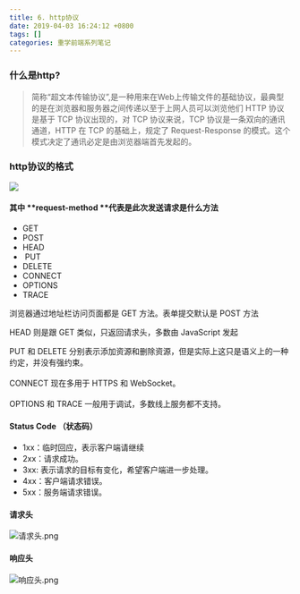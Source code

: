 ```yaml
---
title: 6. http协议
date: 2019-04-03 16:24:12 +0800
tags: []
categories: 重学前端系列笔记
---
```

<a name="4505b70a"></a>
### 什么是http?

> 简称“超文本传输协议”,是一种用来在Web上传输文件的基础协议，最典型的是在浏览器和服务器之间传递以至于上网人员可以浏览他们
> HTTP 协议是基于 TCP 协议出现的，对 TCP 协议来说，TCP 协议是一条双向的通讯通道，HTTP 在 TCP 的基础上，规定了 Request-Response 的模式。这个模式决定了通讯必定是由浏览器端首先发起的。


<a name="9e404cbd"></a>
### http协议的格式

![](https://cdn.nlark.com/yuque/0/2019/png/221851/1554976686351-6ff8353a-0b2d-4147-8c6c-e6b46e286c3f.png)

<a name="25717aa2"></a>
#### 其中 **request-method **代表是此次发送请求是什么方法
* GET 
* POST 
* HEAD
*  PUT 
* DELETE 
* CONNECT 
* OPTIONS 
* TRACE

浏览器通过地址栏访问页面都是 GET 方法。表单提交默认是 POST 方法

HEAD 则是跟 GET 类似，只返回请求头，多数由 JavaScript 发起

PUT 和 DELETE 分别表示添加资源和删除资源，但是实际上这只是语义上的一种约定，并没有强约束。<br /><br />CONNECT 现在多用于 HTTPS 和 WebSocket。<br /><br />OPTIONS 和 TRACE 一般用于调试，多数线上服务都不支持。

<a name="148be3df"></a>
#### Status Code （状态码）
* 1xx：临时回应，表示客户端请继续
* 2xx：请求成功。
* 3xx: 表示请求的目标有变化，希望客户端进一步处理。
* 4xx：客户端请求错误。
* 5xx：服务端请求错误。

<a name="be47bd27"></a>
#### 请求头
![请求头.png](https://cdn.nlark.com/yuque/0/2019/png/221851/1554712749401-938ab3d8-393f-47e8-ae4f-11c55990401d.png#align=left&display=inline&height=407&name=%E8%AF%B7%E6%B1%82%E5%A4%B4.png&originHeight=407&originWidth=633&size=75594&status=done&width=633)

<a name="dca6cb61"></a>
#### 响应头
![响应头.png](https://cdn.nlark.com/yuque/0/2019/png/221851/1554712777314-1716a350-fb17-430e-9989-3ce5b4b56a47.png#align=left&display=inline&height=453&name=%E5%93%8D%E5%BA%94%E5%A4%B4.png&originHeight=453&originWidth=627&size=84667&status=done&width=627)




